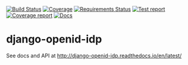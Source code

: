 [![Build Status](https://travis-ci.org/mesemus/django-openid-idp.svg?branch=master)](https://travis-ci.org/mesemus/django-openid-idp)
[![Coverage](https://codecov.io/gh/mesemus/django-openid-idp/branch/master/graph/badge.svg)](https://codecov.io/gh/mesemus/django-openid-idp)
[![Requirements Status](https://requires.io/github/mesemus/django-openid-idp/requirements.svg?branch=master)](https://requires.io/github/mesemus/django-openid-idp/requirements/?branch=master)
[![Test report](https://img.shields.io/badge/tests-report-blue.svg)](https://mesemus.github.io/django-openid-idp/test_report.html)
[![Coverage report](https://img.shields.io/badge/coverage-report-blue.svg)](https://mesemus.github.io/django-openid-idp/htmlcov/index.html)
[![Docs](https://readthedocs.org/projects/pip/badge/)](http://django-openid-idp.readthedocs.io/en/latest/)


# django-openid-idp

See docs and API at http://django-openid-idp.readthedocs.io/en/latest/
